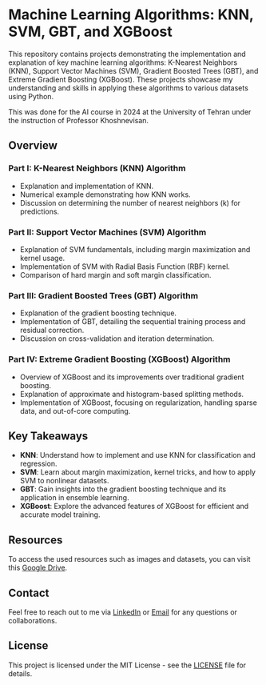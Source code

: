 # Machine Learning Algorithms: KNN, SVM, GBT, and XGBoost

This repository contains projects demonstrating the implementation and explanation of key machine learning algorithms: K-Nearest Neighbors (KNN), Support Vector Machines (SVM), Gradient Boosted Trees (GBT), and Extreme Gradient Boosting (XGBoost). These projects showcase my understanding and skills in applying these algorithms to various datasets using Python.

This was done for the AI course in 2024 at the University of Tehran under the instruction of Professor Khoshnevisan.

## Overview

### Part I: K-Nearest Neighbors (KNN) Algorithm
- Explanation and implementation of KNN.
- Numerical example demonstrating how KNN works.
- Discussion on determining the number of nearest neighbors (k) for predictions.

### Part II: Support Vector Machines (SVM) Algorithm
- Explanation of SVM fundamentals, including margin maximization and kernel usage.
- Implementation of SVM with Radial Basis Function (RBF) kernel.
- Comparison of hard margin and soft margin classification.

### Part III: Gradient Boosted Trees (GBT) Algorithm
- Explanation of the gradient boosting technique.
- Implementation of GBT, detailing the sequential training process and residual correction.
- Discussion on cross-validation and iteration determination.

### Part IV: Extreme Gradient Boosting (XGBoost) Algorithm
- Overview of XGBoost and its improvements over traditional gradient boosting.
- Explanation of approximate and histogram-based splitting methods.
- Implementation of XGBoost, focusing on regularization, handling sparse data, and out-of-core computing.

## Key Takeaways
- **KNN**: Understand how to implement and use KNN for classification and regression.
- **SVM**: Learn about margin maximization, kernel tricks, and how to apply SVM to nonlinear datasets.
- **GBT**: Gain insights into the gradient boosting technique and its application in ensemble learning.
- **XGBoost**: Explore the advanced features of XGBoost for efficient and accurate model training.

## Resources
To access the used resources such as images and datasets, you can visit this [Google Drive](https://drive.google.com/drive/folders/1N6lfvtMMaWrTLYk_PaoCRL3HwUJg54Qj).

## Contact
Feel free to reach out to me via [LinkedIn](https://www.linkedin.com/in/alibanihashemi02/) or [Email](mailto:alibanihashemi@outlook.com) for any questions or collaborations.

## License
This project is licensed under the MIT License - see the [LICENSE](LICENSE) file for details.
